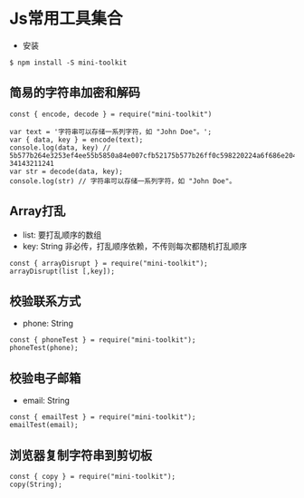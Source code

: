 # Js常用工具集合
- 安装
```
$ npm install -S mini-toolkit
```
## 简易的字符串加密和解码
```
const { encode, decode } = require("mini-toolkit")

var text = '字符串可以存储一系列字符，如 "John Doe"。';
var { data, key } = encode(text);
console.log(data, key) // 5b577b264e3253ef4ee55b5850a84e007cfb52175b577b26ff0c598220224a6f686e20446f65223002 34143211241
var str = decode(data, key);
console.log(str) // 字符串可以存储一系列字符，如 "John Doe"。
```

## Array打乱
- list: 要打乱顺序的数组
- key: String 非必传，打乱顺序依赖，不传则每次都随机打乱顺序
```
const { arrayDisrupt } = require("mini-toolkit");
arrayDisrupt(list [,key]);
```

## 校验联系方式
- phone: String
```
const { phoneTest } = require("mini-toolkit");
phoneTest(phone);
```

## 校验电子邮箱
- email: String
```
const { emailTest } = require("mini-toolkit");
emailTest(email);
```


## 浏览器复制字符串到剪切板
```
const { copy } = require("mini-toolkit");
copy(String);
```

